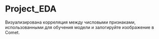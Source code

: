 # Project_EDA

Визуализирована корреляция между числовыми признаками, использованными для обучения модели и залогируйте изображение в Comet.
